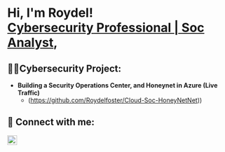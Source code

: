 <h1>Hi, I'm Roydel! <br/><a href="https://www.linkedin.com/in/roydel/">Cybersecurity Professional | Soc Analyst</a>, 

<h2>👨‍💻Cybersecurity Project:</h2>

- <b>Building a Security Operations Center, and Honeynet in Azure (Live Traffic) </b>
  - (https://github.com/Roydelfoster/Cloud-Soc-HoneyNetNet))
<h2> 🤳 Connect with me:</h2>

[<img align="left" alt="JoshMadakor | LinkedIn" width="22px" src="https://cdn.jsdelivr.net/npm/simple-icons@v3/icons/linkedin.svg" />][linkedin]

[linkedin]: https://linkedin.com/in/roydel/
